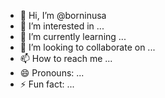- 👋 Hi, I’m @borninusa
- 👀 I’m interested in ...
- 🌱 I’m currently learning ...
- 💞️ I’m looking to collaborate on ...
- 📫 How to reach me ...
- 😄 Pronouns: ...
- ⚡ Fun fact: ...

<!---
borninusa/borninusa is a ✨ special ✨ repository because its `README.md` (this file) appears on your GitHub profile.
You can click the Preview link to take a look at your changes.
--->
